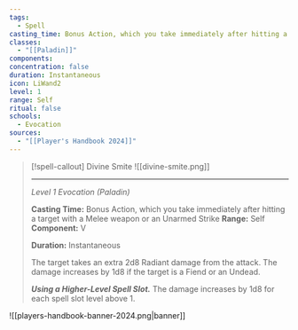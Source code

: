 ```yaml
---
tags:
  - Spell
casting_time: Bonus Action, which you take immediately after hitting a target with a Melee weapon or an Unarmed Strike
classes:
  - "[[Paladin]]"
components:
concentration: false
duration: Instantaneous
icon: LiWand2
level: 1
range: Self
ritual: false
schools:
  - Evocation
sources: 
  - "[[Player's Handbook 2024]]"
---
```

>[!spell-callout] Divine Smite
>![[divine-smite.png]]
>
>---
>_Level 1 Evocation (Paladin)_
>
>**Casting Time:** Bonus Action, which you take immediately after hitting a target with a Melee weapon or an Unarmed Strike
>**Range:** Self
>**Component:** V
>
>**Duration:** Instantaneous
>
>The target takes an extra 2d8 Radiant damage from the attack. The damage increases by 1d8 if the target is a Fiend or an Undead.
>
>**_Using a Higher-Level Spell Slot._** The damage increases by 1d8 for each spell slot level above 1.


![[players-handbook-banner-2024.png|banner]]